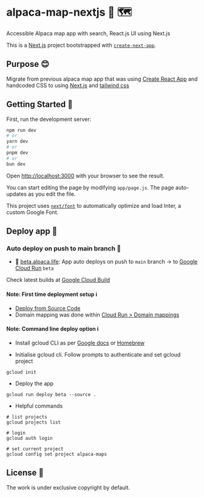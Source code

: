 # alpaca-map-nextjs 🦙 🗺

Accessible Alpaca map app with search, React.js UI using Next.js

This is a [Next.js](https://nextjs.org/) project bootstrapped with [`create-next-app`](https://github.com/vercel/next.js/tree/canary/packages/create-next-app).

## Purpose 😊

Migrate from previous alpaca map app that was using [Create React App](https://github.com/facebook/create-react-app) and handcoded CSS to using [Next.js](https://nextjs.org/) and [tailwind css](https://tailwindcss.com/)

## Getting Started 🌱

First, run the development server:

```bash
npm run dev
# or
yarn dev
# or
pnpm dev
# or
bun dev
```

Open [http://localhost:3000](http://localhost:3000) with your browser to see the result.

You can start editing the page by modifying `app/page.js`. The page auto-updates as you edit the file.

This project uses [`next/font`](https://nextjs.org/docs/basic-features/font-optimization) to automatically optimize and load Inter, a custom Google Font.

## Deploy app 🤖

### Auto deploy on push to main branch 🚀

- 👾 [beta.alpaca.life](beta.alpaca.life): App auto deploys on push to `main` branch -> to [Google Cloud Run](https://console.cloud.google.com/run/) `beta`

Check latest builds at [Google Cloud Build](https://console.cloud.google.com/cloud-build/)

#### Note: First time deployment setup ℹ️

- [Deploy from Source Code](https://cloud.google.com/run/docs/deploying-source-code#automate)
- Domain mapping was done within [Cloud Run > Domain mappings](https://console.cloud.google.com/run/domains)

#### Note: Command line deploy option ℹ️

- Install gcloud CLI as per [Google docs](https://cloud.google.com/sdk/docs/install) or [Homebrew](https://formulae.brew.sh/cask/google-cloud-sdk)

- Initialise gcloud cli. Follow prompts to authenticate and set gcloud project

```
gcloud init
```

- Deploy the app

```
gcloud run deploy beta --source .
```

- Helpful commands

```
# list projects
gcloud projects list

# login
gcloud auth login

# set current project
gcloud config set project alpaca-maps
```

## License 📝

The work is under exclusive copyright by default.
